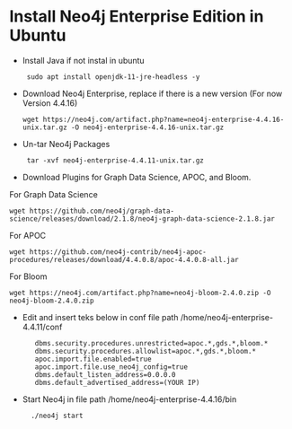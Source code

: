 # Install Neo4j Enterprise Edition in Ubuntu 

* Install Java if not instal in ubuntu

       sudo apt install openjdk-11-jre-headless -y

* Download Neo4j Enterprise, replace if there is a new version (For now Version 4.4.16)

      wget https://neo4j.com/artifact.php?name=neo4j-enterprise-4.4.16-unix.tar.gz -O neo4j-enterprise-4.4.16-unix.tar.gz

* Un-tar Neo4j Packages

       tar -xvf neo4j-enterprise-4.4.11-unix.tar.gz
    
* Download Plugins for Graph Data Science, APOC, and Bloom.

For Graph Data Science

    wget https://github.com/neo4j/graph-data-science/releases/download/2.1.8/neo4j-graph-data-science-2.1.8.jar
    
For APOC

    wget https://github.com/neo4j-contrib/neo4j-apoc-procedures/releases/download/4.4.0.8/apoc-4.4.0.8-all.jar

For Bloom
   
    wget https://neo4j.com/artifact.php?name=neo4j-bloom-2.4.0.zip -O neo4j-bloom-2.4.0.zip
    
* Edit and insert teks below in conf file path /home/neo4j-enterprise-4.4.11/conf

         dbms.security.procedures.unrestricted=apoc.*,gds.*,bloom.*
         dbms.security.procedures.allowlist=apoc.*,gds.*,bloom.*
         apoc.import.file.enabled=true
         apoc.import.file.use_neo4j_config=true
         dbms.default_listen_address=0.0.0.0
         dbms.default_advertised_address=(YOUR IP)
    
 * Start Neo4j in file path /home/neo4j-enterprise-4.4.16/bin
 
         ./neo4j start
    
